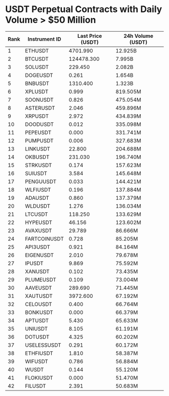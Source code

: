 # USDT Perpetual Contracts with Daily Volume > $50 Million

| Rank | Instrument ID | Last Price (USDT) | 24h Volume (USDT) |
|------|---------------|-------------------|-------------------|
| 1 | ETHUSDT | 4701.990 | 12.925B |
| 2 | BTCUSDT | 124478.300 | 7.995B |
| 3 | SOLUSDT | 229.450 | 2.082B |
| 4 | DOGEUSDT | 0.261 | 1.654B |
| 5 | BNBUSDT | 1310.400 | 1.323B |
| 6 | XPLUSDT | 0.999 | 819.505M |
| 7 | SOONUSDT | 0.826 | 475.054M |
| 8 | ASTERUSDT | 2.046 | 459.896M |
| 9 | XRPUSDT | 2.972 | 434.839M |
| 10 | DOODUSDT | 0.012 | 335.098M |
| 11 | PEPEUSDT | 0.000 | 331.741M |
| 12 | PUMPUSDT | 0.006 | 327.683M |
| 13 | LINKUSDT | 22.800 | 204.688M |
| 14 | OKBUSDT | 231.030 | 196.740M |
| 15 | STRKUSDT | 0.174 | 157.623M |
| 16 | SUIUSDT | 3.584 | 145.648M |
| 17 | PENGUUSDT | 0.033 | 144.421M |
| 18 | WLFIUSDT | 0.196 | 137.884M |
| 19 | ADAUSDT | 0.860 | 137.379M |
| 20 | WLDUSDT | 1.276 | 136.034M |
| 21 | LTCUSDT | 118.250 | 133.629M |
| 22 | HYPEUSDT | 46.156 | 123.602M |
| 23 | AVAXUSDT | 29.789 | 86.666M |
| 24 | FARTCOINUSDT | 0.728 | 85.205M |
| 25 | API3USDT | 0.921 | 84.164M |
| 26 | EIGENUSDT | 2.010 | 79.678M |
| 27 | IPUSDT | 9.869 | 75.592M |
| 28 | XANUSDT | 0.102 | 73.435M |
| 29 | PLUMEUSDT | 0.109 | 73.004M |
| 30 | AAVEUSDT | 289.690 | 71.445M |
| 31 | XAUTUSDT | 3972.600 | 67.192M |
| 32 | CELOUSDT | 0.400 | 66.764M |
| 33 | BONKUSDT | 0.000 | 66.379M |
| 34 | APTUSDT | 5.430 | 65.633M |
| 35 | UNIUSDT | 8.105 | 61.191M |
| 36 | DOTUSDT | 4.325 | 60.202M |
| 37 | USELESSUSDT | 0.291 | 60.172M |
| 38 | ETHFIUSDT | 1.810 | 58.387M |
| 39 | WIFUSDT | 0.786 | 56.884M |
| 40 | WUSDT | 0.144 | 55.120M |
| 41 | FLOKIUSDT | 0.000 | 51.470M |
| 42 | FILUSDT | 2.391 | 50.683M |
